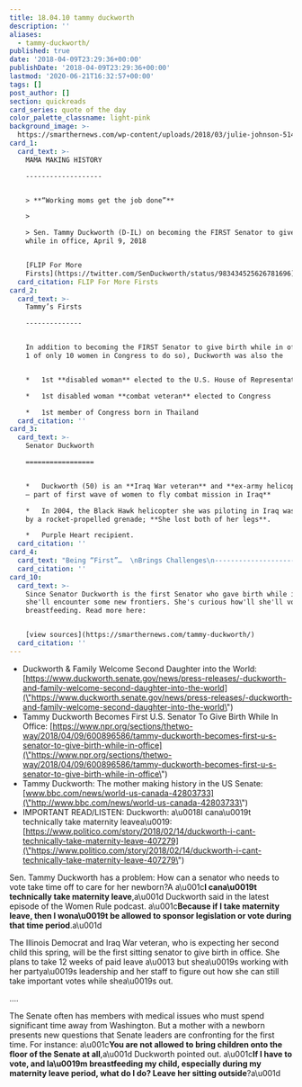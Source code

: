 ```yaml
---
title: 18.04.10 tammy duckworth
description: ''
aliases:
  - tammy-duckworth/
published: true
date: '2018-04-09T23:29:36+00:00'
publishDate: '2018-04-09T23:29:36+00:00'
lastmod: '2020-06-21T16:32:57+00:00'
tags: []
post_author: []
section: quickreads
card_series: quote of the day
color_palette_classname: light-pink
background_image: >-
  https://smarthernews.com/wp-content/uploads/2018/03/julie-johnson-514058-unsplash-scaled.jpg
card_1:
  card_text: >-
    MAMA MAKING HISTORY

    -------------------


    > **“Working moms get the job done”**

    > 

    > Sen. Tammy Duckworth (D-IL) on becoming the FIRST Senator to give birth
    while in office, April 9, 2018


    [FLIP For More
    Firsts](https://twitter.com/SenDuckworth/status/983434525626781696)
  card_citation: FLIP For More Firsts
card_2:
  card_text: >-
    Tammy’s Firsts

    --------------


    In addition to becoming the FIRST Senator to give birth while in office (and
    1 of only 10 women in Congress to do so), Duckworth was also the


    *   1st **disabled woman** elected to the U.S. House of Representatives

    *   1st disabled woman **combat veteran** elected to Congress

    *   1st member of Congress born in Thailand
  card_citation: ''
card_3:
  card_text: >-
    Senator Duckworth

    =================


    *   Duckworth (50) is an **Iraq War veteran** and **ex-army helicopter pilot
    – part of first wave of women to fly combat mission in Iraq**

    *   In 2004, the Black Hawk helicopter she was piloting in Iraq was struck
    by a rocket-propelled grenade; **She lost both of her legs**.

    *   Purple Heart recipient.
  card_citation: ''
card_4:
  card_text: "Being “First”…  \nBrings Challenges\n----------------------------------\n\n> a\x1CI cana\x19t technically take maternity leave. Because if I take maternity leave, then I wona\x19t be allowed to sponsor legislation or vote during that time period.a\x1D\n> \n> Senator Duckworth, Women Rule Podcast, Politico, Feb. 14, 2018"
  card_citation: ''
card_10:
  card_text: >-
    Since Senator Duckworth is the first Senator who gave birth while in office,
    she'll encounter some new frontiers. She's curious how'll she'll vote while
    breastfeeding. Read more here:


    [view sources](https://smarthernews.com/tammy-duckworth/)
  card_citation: ''
---
```

*   Duckworth & Family Welcome Second Daughter into the World: [https://www.duckworth.senate.gov/news/press-releases/-duckworth-and-family-welcome-second-daughter-into-the-world](\"https://www.duckworth.senate.gov/news/press-releases/-duckworth-and-family-welcome-second-daughter-into-the-world\")
*   Tammy Duckworth Becomes First U.S. Senator To Give Birth While In Office: [https://www.npr.org/sections/thetwo-way/2018/04/09/600896586/tammy-duckworth-becomes-first-u-s-senator-to-give-birth-while-in-office](\"https://www.npr.org/sections/thetwo-way/2018/04/09/600896586/tammy-duckworth-becomes-first-u-s-senator-to-give-birth-while-in-office\")
*   Tammy Duckworth: The mother making history in the US Senate: [www.bbc.com/news/world-us-canada-42803733](\"http://www.bbc.com/news/world-us-canada-42803733\")
*   IMPORTANT READ/LISTEN: Duckworth: a\\u0018I cana\\u0019t technically take maternity leavea\\u0019: [https://www.politico.com/story/2018/02/14/duckworth-i-cant-technically-take-maternity-leave-407279](\"https://www.politico.com/story/2018/02/14/duckworth-i-cant-technically-take-maternity-leave-407279\")

Sen. Tammy Duckworth has a problem: How can a senator who needs to vote take time off to care for her newborn?A a\\u001c**I cana\\u0019t technically take maternity leave**,a\\u001d Duckworth said in the latest episode of the Women Rule podcast. a\\u001c**Because if I take maternity leave, then I wona\\u0019t be allowed to sponsor legislation or vote during that time period**.a\\u001d

The Illinois Democrat and Iraq War veteran, who is expecting her second child this spring, will be the first sitting senator to give birth in office. She plans to take 12 weeks of paid leave a\\u0013 but shea\\u0019s working with her partya\\u0019s leadership and her staff to figure out how she can still take important votes while shea\\u0019s out.

….

The Senate often has members with medical issues who must spend significant time away from Washington. But a mother with a newborn presents new questions that Senate leaders are confronting for the first time. For instance: a\\u001c**You are not allowed to bring children onto the floor of the Senate at all**,a\\u001d Duckworth pointed out. a\\u001c**If I have to vote, and Ia\\u0019m breastfeeding my child, especially during my maternity leave period, what do I do? Leave her sitting outside**?a\\u001d